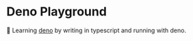 # Deno Playground

:dragon: Learning [deno](https://deno.land/) by writing in typescript and running with deno.
